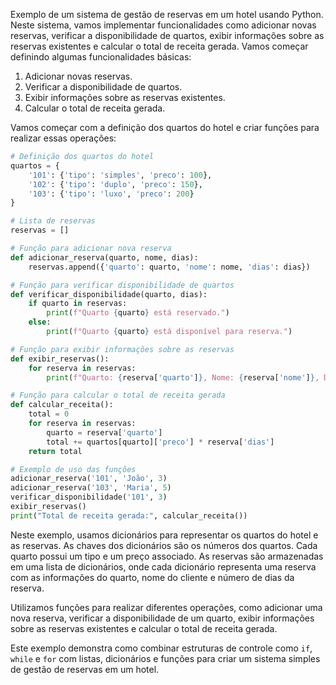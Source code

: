 Exemplo de um sistema de gestão de reservas em um hotel usando Python. Neste sistema, vamos implementar funcionalidades como adicionar novas reservas, verificar a disponibilidade de quartos, exibir informações sobre as reservas existentes e calcular o total de receita gerada. Vamos começar definindo algumas funcionalidades básicas:

1. Adicionar novas reservas.
2. Verificar a disponibilidade de quartos.
3. Exibir informações sobre as reservas existentes.
4. Calcular o total de receita gerada.

Vamos começar com a definição dos quartos do hotel e criar funções para realizar essas operações:

```python
# Definição dos quartos do hotel
quartos = {
    '101': {'tipo': 'simples', 'preco': 100},
    '102': {'tipo': 'duplo', 'preco': 150},
    '103': {'tipo': 'luxo', 'preco': 200}
}

# Lista de reservas
reservas = []

# Função para adicionar nova reserva
def adicionar_reserva(quarto, nome, dias):
    reservas.append({'quarto': quarto, 'nome': nome, 'dias': dias})

# Função para verificar disponibilidade de quartos
def verificar_disponibilidade(quarto, dias):
    if quarto in reservas:
        print(f"Quarto {quarto} está reservado.")
    else:
        print(f"Quarto {quarto} está disponível para reserva.")

# Função para exibir informações sobre as reservas
def exibir_reservas():
    for reserva in reservas:
        print(f"Quarto: {reserva['quarto']}, Nome: {reserva['nome']}, Dias: {reserva['dias']}")

# Função para calcular o total de receita gerada
def calcular_receita():
    total = 0
    for reserva in reservas:
        quarto = reserva['quarto']
        total += quartos[quarto]['preco'] * reserva['dias']
    return total

# Exemplo de uso das funções
adicionar_reserva('101', 'João', 3)
adicionar_reserva('103', 'Maria', 5)
verificar_disponibilidade('101', 3)
exibir_reservas()
print("Total de receita gerada:", calcular_receita())
```

Neste exemplo, usamos dicionários para representar os quartos do hotel e as reservas. As chaves dos dicionários são os números dos quartos. Cada quarto possui um tipo e um preço associado. As reservas são armazenadas em uma lista de dicionários, onde cada dicionário representa uma reserva com as informações do quarto, nome do cliente e número de dias da reserva.

Utilizamos funções para realizar diferentes operações, como adicionar uma nova reserva, verificar a disponibilidade de um quarto, exibir informações sobre as reservas existentes e calcular o total de receita gerada.

Este exemplo demonstra como combinar estruturas de controle como `if`, `while` e `for` com listas, dicionários e funções para criar um sistema simples de gestão de reservas em um hotel.
